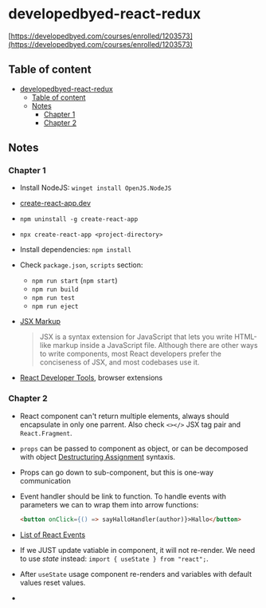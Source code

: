 # developedbyed-react-redux

[https://developedbyed.com/courses/enrolled/1203573](https://developedbyed.com/courses/enrolled/1203573)

## Table of content

- [developedbyed-react-redux](#developedbyed-react-redux)
  - [Table of content](#table-of-content)
  - [Notes](#notes)
    - [Chapter 1](#chapter-1)
    - [Chapter 2](#chapter-2)

## Notes

### Chapter 1

- Install NodeJS: `winget install OpenJS.NodeJS`
- [create-react-app.dev](https://create-react-app.dev/docs/getting-started)
- `npm uninstall -g create-react-app`
- `npx create-react-app <project-directory>`
- Install dependencies: `npm install`
- Check `package.json`, `scripts` section:
  - `npm run start` (`npm start`)
  - `npm run build`
  - `npm run test`
  - `npm run eject`
- [JSX Markup](https://react.dev/learn/writing-markup-with-jsx)

    > JSX is a syntax extension for JavaScript that lets you write HTML-like markup inside a JavaScript file. Although there are other ways to write components, most React developers prefer the conciseness of JSX, and most codebases use it.
- [React Developer Tools](https://react.dev/learn/react-developer-tools), browser extensions

### Chapter 2

- React component can't return multiple elements, always should encapsulate in only one parrent. Also check `<></>` JSX tag pair and `React.Fragment`.
- `props` can be passed to component as object, or can be decomposed with object [Destructuring Assignment](https://developer.mozilla.org/en-US/docs/Web/JavaScript/Reference/Operators/Destructuring_assignment) syntaxis.
- Props can go down to sub-component, but this is one-way communication
- Event handler should be link to function. To handle events with parameters we can to wrap them into arrow functions:

  ```HTML
  <button onClick={() => sayHalloHandler(author)}>Hallo</button>
  ```

- [List of React Events](https://flaviocopes.com/react-events/)
- If we JUST update vatiable in component, it will not re-render. We need to use *state* instead: `import { useState } from "react";`.
- After `useState` usage component re-renders and variables with default values reset values.
- 